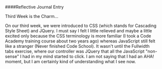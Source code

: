 ####Reflective Journal Entry

Third Week is the Charm...

On our third week, we were introduced to CSS (which stands for Cascading Style Sheet) and JQuery. I must say I felt I little relieved and maybe a little excited only because the CSS terminology is more familiar (I took a Code Academy training course about two years ago) whereas JavaScript still felt like a stranger (Never finished Code School). It wasn't until the Fullwidth tabs exercise, where our controller was JQuery that all the JavaScript "non-sense" I had in my mind started to click. I am not saying that I had an AHA! moment, but I am certainly kind of understanding what I see now. 
